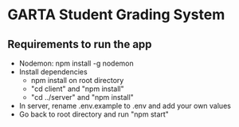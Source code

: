 # GARTA Student Grading System

## Requirements to run the app
* Nodemon: npm install -g nodemon
* Install dependencies
	* npm install on root directory
	* "cd client" and "npm install"
	* "cd ../server" and "npm install"
* In server, rename .env.example to .env and add your own values
* Go back to root directory and run "npm start"